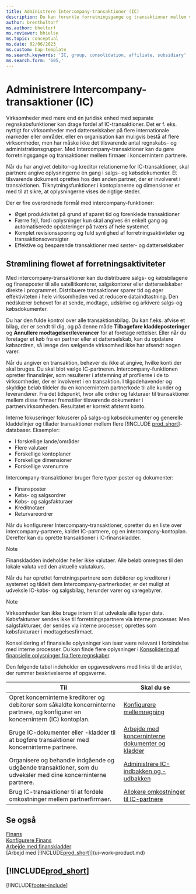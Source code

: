 ```yaml
---
title: Administrere Intercompany-transaktioner (IC)
description: Du kan forenkle forretningsgange og transaktioner mellem virksomheder i den samme organisation med Intercompany-funktionaliteten.
author: brentholtorf
ms.author: bholtorf
ms.reviewer: bhielse
ms.topic: conceptual
ms.date: 02/06/2023
ms.custom: bap-template
ms.search.keywords: 'IC, group, consolidation, affiliate, subsidiary'
ms.search.form: '605,'
---
```

# <a name="managing-intercompany-transactions" />Administrere Intercompany-transaktioner (IC)

Virksomheder med mere end én juridisk enhed med separate regnskabsfunktioner kan drage fordel af IC-transaktioner. Det er f. eks. nyttigt for virksomheder med datterselskaber på flere internationale markeder eller områder. eller en organisation kan muligvis bestå af flere virksomheder, men har måske ikke det tilsvarende antal regnskabs- og administrationsgrupper. Med Intercompany-transaktioner kan du gøre forretningsgange og transaktioner mellem firmaer i koncernintern partnere.

Når du har angivet debitor-og kreditor relationerne for IC-transaktioner, skal partnere angive oplysningerne én gang i salgs- og købsdokumenter. Et tilsvarende dokument oprettes hos den anden partner, der er involveret i transaktionen. Tilknytningsfunktioner i kontoplanerne og dimensioner er med til at sikre, at oplysningerne vises de rigtige steder.  

Der er fire overordnede formål med intercompany-funktioner:  

* Øget produktivitet på grund af sparet tid og forenklede transaktioner  
* Færre fejl, fordi oplysninger kun skal angives én enkelt gang og automatiserede opdateringer på tværs af hele systemet  
* Komplet revisionssporing og fuld synlighed af forretningsaktiviteter og transaktionsoversigter  
* Effektive og besparende transaktioner med søster- og datterselskaber  

## <a name="streamline-the-flow-of-business-activities" />Strømlining flowet af forretningsaktiviteter

Med intercompany-transaktioner kan du distribuere salgs- og købsbilagene og finansposter til alle satellitkontorer, salgskontorer eller datterselskaber direkte i programmet. Distribuere transaktioner sparer tid og øger effektiviteten i hele virksomheden ved at reducere dataindtastning. Den nedskærer behovet for at sende, modtage, udskrive og arkivere salgs-og købsdokumenter.  

Du har den fulde kontrol over alle transaktionsbilag. Du kan f.eks. afvise et bilag, der er sendt til dig, og på denne måde **Tilbageføre kladdeposteringer** og **Annullere modtagelser/leverancer** for at foretage rettelser. Eller når du foretager et køb fra en partner eller et datterselskab, kan du opdatere købsordren, så længe den sælgende virksomhed ikke har afsendt nogen varer.  

Når du angiver en transaktion, behøver du ikke at angive, hvilke konti der skal bruges. Du skal blot vælge IC-partneren. Intercompany-funktionen opretter finanslinjer, som resulterer i afstemning af profilerne i de to virksomheder, der er involveret i en transaktion. I tilgodehavender og skyldige beløb tildeler du en koncernintern partnerkode til alle kunder og leverandører. Fra det tidspunkt, hvor alle ordrer og fakturaer til transaktioner mellem disse firmaer fremstiller tilsvarende dokumenter i partnervirksomheden. Resultatet er korrekt afstemt konto.  

Interne fokuseringer fokuserer på salgs-og købsdokumenter og generelle kladdelinjer og tillader transaktioner mellem flere [!INCLUDE [prod_short](includes/prod_short.md)]- databaser. Eksempler:

* I forskellige lande/områder
* Flere valutaer
* Forskellige kontoplaner
* Forskellige dimensioner
* Forskellige varenumre  

Intercompany-transaktioner bruger flere typer poster og dokumenter:  

* Finansposter
* Købs- og salgsordrer
* Købs- og salgsfakturaer
* Kreditnotaer
* Returvareordrer

Når du konfigurerer Intercompany-transaktioner, opretter du en liste over intercompany-partnere, kaldet IC-partnere, og en intercompany-kontoplan. Derefter kan du oprette transaktioner i IC-finanskladder.

> [!NOTE]
> Finanskladden indeholder heller ikke valutaer. Alle beløb omregnes til den lokale valuta ved den aktuelle valutakurs.

Når du har oprettet forretningspartnere som debitorer og kreditorer i systemet og tildelt dem Intercompany-partnerkoder, er det muligt at udveksle IC-købs- og salgsbilag, herunder varer og varegebyrer. 

> [!NOTE]
> Virksomheder kan ikke bruge intern til at udveksle alle typer data. Købsfakturaer sendes ikke til forretningspartnere via interne processer. Men salgsfakturaer, der sendes via interne processer, oprettes som købsfakturaer i modtagelsesfirmaet.

Konsolidering af finansielle oplysninger kan især være relevant i forbindelse med interne processer. Du kan finde flere oplysninger i [Konsolidering af finansielle oplysninger fra flere regnskaber](finance-consolidated-company-reporting.md).

Den følgende tabel indeholder en opgavesekvens med links til de artikler, der rummer beskrivelserne af opgaverne.

|Til |Skal du se|
|---|---|
|Opret koncerninterne kreditorer og debitorer som såkaldte koncerninterne partnere, og konfigurer en koncernintern (IC) kontoplan.|[Konfigurere mellemregning](intercompany-how-setup.md)|
|Bruge IC-dokumenter eller -kladder til at bogføre transaktioner med koncerninterne partnere.|[Arbejde med koncerninterne dokumenter og kladder](intercompany-how-work-documents-journals.md)|
|Organisere og behandle indgående og udgående transaktioner, som du udveksler med dine koncerninterne partnere.|[Administrere IC-indbakken og -udbakken](intercompany-how-manage-intercompany-inbox.md)|
|Brug IC-transaktioner til at fordele omkostninger mellem partnerfirmaer.|[Allokere omkostninger til IC-partnere](intercompany-allocate-costs.md)|

## <a name="see-also" />Se også

[Finans](finance.md)  
[Konfigurere Finans](finance-setup-finance.md)  
[Arbejde med finanskladder](ui-work-general-journals.md)  
[Arbejd med [!INCLUDE[prod_short](includes/prod_short.md)]](ui-work-product.md)

## [!INCLUDE[prod_short](includes/free_trial_md.md)]


[!INCLUDE[footer-include](includes/footer-banner.md)]
